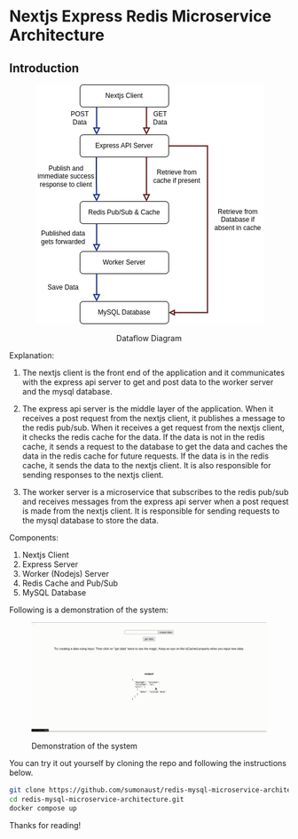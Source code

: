 # Nextjs Express Redis Microservice Architecture

## Introduction

<figure > 
<p align="center">
  <img src="./assets/dataflow_diagram.jpg" alt="Dataflow Diagram" style="background-color:white" />
  <p align="center">Dataflow Diagram</p> 
</p>
</figure>

Explanation:

1. The nextjs client is the front end of the application and it communicates with the express api server to get and post data to the worker server and the mysql database.

1. The express api server is the middle layer of the application. When it receives a post request from the nextjs client, it publishes a message to the redis pub/sub. When it receives a get request from the nextjs client, it checks the redis cache for the data. If the data is not in the redis cache, it sends a request to the database to get the data and caches the data in the redis cache for future requests. If the data is in the redis cache, it sends the data to the nextjs client. It is also responsible for sending responses to the nextjs client.

1. The worker server is a microservice that subscribes to the redis pub/sub and receives messages from the express api server when a post request is made from the nextjs client. It is responsible for sending requests to the mysql database to store the data.

Components:

1. Nextjs Client
1. Express Server
1. Worker (Nodejs) Server
1. Redis Cache and Pub/Sub
1. MySQL Database

Following is a demonstration of the system:

<figure >
<p align="center">
  <img src="./assets/demo.gif" alt="Demo" style="background-color:white" />
  <figcaption>Demonstration of the system</figcaption>
</p>
</figure>

You can try it out yourself by cloning the repo and following the instructions below.

```bash
git clone https://github.com/sumonaust/redis-mysql-microservice-architecture.git
cd redis-mysql-microservice-architecture.git
docker compose up
```

Thanks for reading!
